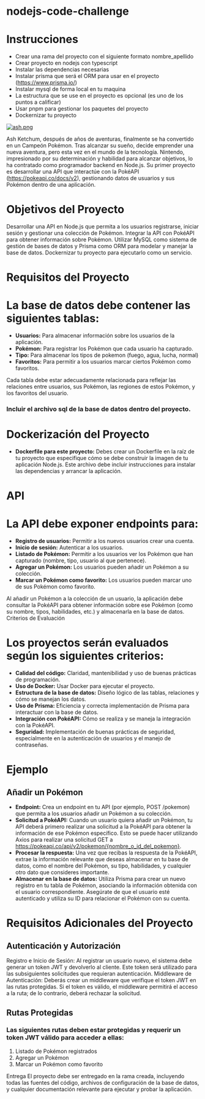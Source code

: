 # nodejs-code-challenge

# Instrucciones

- Crear una rama del proyecto con el siguiente formato nombre_apellido
- Crear proyecto en nodejs con typescript
- Instalar las dependencias necesarias
- Instalar prisma que será el ORM para usar en el proyecto (https://www.prisma.io/)
- Instalar mysql de forma local en tu maquina
- La estructura que se use en el proyecto es opcional (es uno de los puntos a calificar)
- Usar pnpm para gestionar los paquetes del proyecto
- Dockernizar tu proyecto

[![ash.png](https://i.postimg.cc/dtkh6kyj/ash.png)](https://postimg.cc/RNmCV0GW)

Ash Ketchum, después de años de aventuras, finalmente se ha convertido en un Campeón Pokémon. Tras alcanzar su sueño, decide emprender una nueva aventura, pero esta vez en el mundo de la tecnología. Nintendo, impresionado por su determinación y habilidad para alcanzar objetivos, lo ha contratado como programador backend en Node.js. Su primer proyecto es desarrollar una API que interactúe con la PokéAPI (https://pokeapi.co/docs/v2), gestionando datos de usuarios y sus Pokémon dentro de una aplicación.

# Objetivos del Proyecto

Desarrollar una API en Node.js que permita a los usuarios registrarse, iniciar sesión y gestionar una colección de Pokémon.
Integrar la API con PokéAPI para obtener información sobre Pokémon.
Utilizar MySQL como sistema de gestión de bases de datos y Prisma como ORM para modelar y manejar la base de datos.
Dockernizar tu proyecto para ejecutarlo como un servicio.

# Requisitos del Proyecto

# La base de datos debe contener las siguientes tablas:

- **Usuarios:** Para almacenar información sobre los usuarios de la aplicación.
- **Pokémon:** Para registrar los Pokémon que cada usuario ha capturado.
- **Tipo:** Para almacenar los tipos de pokemon (fuego, agua, lucha, normal)
- **Favoritos:** Para permitir a los usuarios marcar ciertos Pokémon como favoritos.

Cada tabla debe estar adecuadamente relacionada para reflejar las relaciones entre usuarios, sus Pokémon, las regiones de estos Pokémon, y los favoritos del usuario.

### **Incluir el archivo sql de la base de datos dentro del proyecto.**

# Dockerización del Proyecto

- **Dockerfile para este proyecto:** Debes crear un Dockerfile en la raíz de tu proyecto que especifique cómo se debe construir la imagen de tu aplicación Node.js. Este archivo debe incluir instrucciones para instalar las dependencias y arrancar la aplicación.

# API

# La API debe exponer endpoints para:

- **Registro de usuarios:** Permitir a los nuevos usuarios crear una cuenta.
- **Inicio de sesión:** Autenticar a los usuarios.
- **Listado de Pokémon:** Permitir a los usuarios ver los Pokémon que han capturado (nombre, tipo, usuario al que pertenece).
- **Agregar un Pokémon:** Los usuarios pueden añadir un Pokémon a su colección.
- **Marcar un Pokémon como favorito:** Los usuarios pueden marcar uno de sus Pokémon como favorito.

Al añadir un Pokémon a la colección de un usuario, la aplicación debe consultar la PokéAPI para obtener información sobre ese Pokémon (como su nombre, tipos, habilidades, etc.) y almacenarla en la base de datos.
Criterios de Evaluación

# Los proyectos serán evaluados según los siguientes criterios:

- **Calidad del código:** Claridad, mantenibilidad y uso de buenas prácticas de programación.
- **Uso de Docker:** Usar Docker para ejecutar el proyecto.
- **Estructura de la base de datos:** Diseño lógico de las tablas, relaciones y cómo se manejan los datos.
- **Uso de Prisma:** Eficiencia y correcta implementación de Prisma para interactuar con la base de datos.
- **Integración con PokéAPI:** Cómo se realiza y se maneja la integración con la PokéAPI.
- **Seguridad:** Implementación de buenas prácticas de seguridad, especialmente en la autenticación de usuarios y el manejo de contraseñas.

# Ejemplo

## Añadir un Pokémon

- **Endpoint:** Crea un endpoint en tu API (por ejemplo, POST /pokemon) que permita a los usuarios añadir un Pokémon a su colección.
- **Solicitud a PokéAPI:** Cuando un usuario quiera añadir un Pokémon, tu API deberá primero realizar una solicitud a la PokéAPI para obtener la información de ese Pokémon específico. Esto se puede hacer utilizando Axios para realizar una solicitud GET a https://pokeapi.co/api/v2/pokemon/{nombre_o_id_del_pokemon}.
- **Procesar la respuesta:** Una vez que recibas la respuesta de la PokéAPI, extrae la información relevante que deseas almacenar en tu base de datos, como el nombre del Pokémon, su tipo, habilidades, y cualquier otro dato que consideres importante.
- **Almacenar en la base de datos:** Utiliza Prisma para crear un nuevo registro en tu tabla de Pokémon, asociando la información obtenida con el usuario correspondiente. Asegúrate de que el usuario esté autenticado y utiliza su ID para relacionar el Pokémon con su cuenta.

# Requisitos Adicionales del Proyecto

## Autenticación y Autorización

Registro e Inicio de Sesión: Al registrar un usuario nuevo, el sistema debe generar un token JWT y devolverlo al cliente. Este token será utilizado para las subsiguientes solicitudes que requieran autenticación.
Middleware de Autenticación: Deberás crear un middleware que verifique el token JWT en las rutas protegidas. Si el token es válido, el middleware permitirá el acceso a la ruta; de lo contrario, deberá rechazar la solicitud.

## Rutas Protegidas

### Las siguientes rutas deben estar protegidas y requerir un token JWT válido para acceder a ellas:

1. Listado de Pokémon registrados
2. Agregar un Pokémon
3. Marcar un Pokémon como favorito

Entrega
El proyecto debe ser entregado en la rama creada, incluyendo todas las fuentes del código, archivos de configuración de la base de datos, y cualquier documentación relevante para ejecutar y probar la aplicación.
